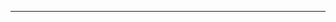 <md-toc-page paths="README,quickstart,content,customization,features"></md-toc-page>

***

<made-with-docspa url="https://www.swimlane.com" size="1" name="Swimlane"></made-with-docspa>
